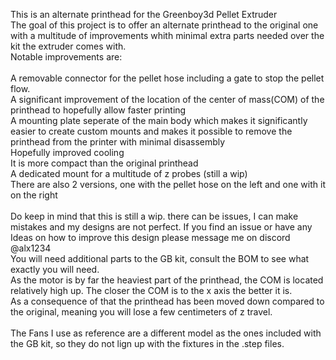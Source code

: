 This is an alternate printhead for the Greenboy3d Pellet Extruder 
<br>
The goal of this project is to offer an alternate printhead to the original one with a multitude of improvements whith minimal extra parts needed over the kit the extruder comes with.
<br>
Notable improvements are:
<br>
<br>
A removable connector for the pellet hose including a gate to stop the pellet flow.
<br>
A significant improvement of the location of the center of mass(COM) of the printhead to hopefully allow faster printing
<br>
A mounting plate seperate of the main body which makes it significantly easier to create custom mounts and makes it possible to remove the printhead from the printer with minimal disassembly
<br>
Hopefully improved cooling
<br>
It is more compact than the original printhead
<br>
A dedicated mount for a multitude of z probes (still a wip)
<br>
There are also 2 versions, one with the pellet hose on the left and one with it on the right
<br>
<br>
Do keep in mind that this is still a wip. there can be issues, I can make mistakes and my designs are not perfect. If you find an issue or have any Ideas on how to improve this design please message me on discord @alx1234
<br>
You will need additional parts to the GB kit, consult the BOM to see what exactly you will need.
<br>
As the motor is by far the heaviest part of the printhead, the COM is located relatively high up. The closer the COM is to the x axis the better it is.
<br>
As a consequence of that the printhead has been moved down compared to the original, meaning you will lose a few centimeters of z travel.
<br>
<br>
The Fans I use as reference are a different model as the ones included with the GB kit, so they do not lign up with the fixtures in the .step files.
